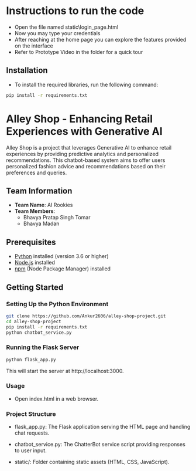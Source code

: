 # Instructions to run the code 
- Open the file named static\login_page.html
- Now you may type your credentials 
- After reaching at the home page you can explore the features provided on the interface
- Refer to Prototype Video in the folder for a quick tour

## Installation

- To install the required libraries, run the following command:

```bash
pip install -r requirements.txt
```

# Alley Shop - Enhancing Retail Experiences with Generative AI

Alley Shop is a project that leverages Generative AI to enhance retail experiences by providing predictive analytics and personalized recommendations. This chatbot-based system aims to offer users personalized fashion advice and recommendations based on their preferences and queries.

## Team Information

- **Team Name**: AI Rookies
- **Team Members**:
  - Bhavya Pratap Singh Tomar
  - Bhavya Madan

## Prerequisites

- [Python](https://www.python.org/) installed (version 3.6 or higher)
- [Node.js](https://nodejs.org/) installed
- [npm](https://www.npmjs.com/) (Node Package Manager) installed

## Getting Started

### Setting Up the Python Environment

```bash
git clone https://github.com/Ankur2606/alley-shop-project.git
cd alley-shop-project
pip install -r requirements.txt
python chatbot_service.py
```

### Running the Flask Server
```bash
python flask_app.py
```
This will start the server at http://localhost:3000.

### Usage
- Open index.html in a web browser.



### Project Structure

- flask_app.py: The Flask application serving the HTML page and handling chat requests.

- chatbot_service.py: The ChatterBot service script providing responses to user input.

- static/: Folder containing static assets (HTML, CSS, JavaScript).
